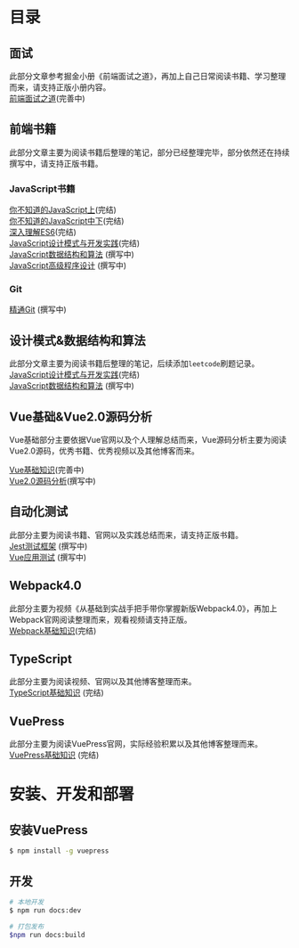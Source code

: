 # 目录

## 面试
此部分文章参考掘金小册《前端面试之道》，再加上自己日常阅读书籍、学习整理而来，请支持正版小册内容。<br/>
[前端面试之道](https://wangtunan.github.io/blog/interview/)(完善中)

## 前端书籍
此部分文章主要为阅读书籍后整理的笔记，部分已经整理完毕，部分依然还在持续撰写中，请支持正版书籍。
### JavaScript书籍
[你不知道的JavaScript上](https://wangtunan.github.io/blog/books/javascript/know-up.html)(完结) <br/>
[你不知道的JavaScript中下](https://wangtunan.github.io/blog/books/javascript/know-down.html)(完结) <br/>
[深入理解ES6](https://wangtunan.github.io/blog/books/javascript/es6.html)(完结)<br/>
[JavaScript设计模式与开发实践](https://wangtunan.github.io/blog/designPattern/)(完结) <br/>
[JavaScript数据结构和算法](https://wangtunan.github.io/blog/books/javascript/algorithm.html) (撰写中)<br/>
[JavaScript高级程序设计](https://wangtunan.github.io/blog/books/javascript/red-book.html) (撰写中)

### Git
[精通Git](https://wangtunan.github.io/blog/books/git/) (撰写中)

## 设计模式&数据结构和算法
此部分文章主要为阅读书籍后整理的笔记，后续添加`leetcode`刷题记录。<br/>
[JavaScript设计模式与开发实践](https://wangtunan.github.io/blog/designPattern/)(完结) <br/>
[JavaScript数据结构和算法](https://wangtunan.github.io/blog/books/javascript/algorithm.html) (撰写中)


## Vue基础&Vue2.0源码分析
Vue基础部分主要依据Vue官网以及个人理解总结而来，Vue源码分析主要为阅读Vue2.0源码，优秀书籍、优秀视频以及其他博客而来。

[Vue基础知识](https://wangtunan.github.io/blog/vue/)(完善中) <br>
[Vue2.0源码分析](https://wangtunan.github.io/blog/vueAnalysis/)(撰写中) <br/>

## 自动化测试
此部分主要为阅读书籍、官网以及实践总结而来，请支持正版书籍。 <br/>
[Jest测试框架](https://wangtunan.github.io/blog/test/jest.html) (撰写中) <br/>
[Vue应用测试](https://wangtunan.github.io/blog/test/vueTest.html) (撰写中) <br/>

## Webpack4.0
此部分主要为视频《从基础到实战手把手带你掌握新版Webpack4.0》，再加上Webpack官网阅读整理而来，观看视频请支持正版。<br/>
[Webpack基础知识](https://wangtunan.github.io/blog/webpack/)(完结) <br/>

## TypeScript
此部分主要为阅读视频、官网以及其他博客整理而来。<br/>
[TypeScript基础知识](https://wangtunan.github.io/blog/typescript/) (完结) <br/>


## VuePress
此部分主要为阅读VuePress官网，实际经验积累以及其他博客整理而来。<br/>
[VuePress基础知识](https://wangtunan.github.io/blog/vuepress/) (完结) <br/>


# 安装、开发和部署

## 安装VuePress
``` sh
$ npm install -g vuepress
```
## 开发
``` sh
# 本地开发
$ npm run docs:dev

# 打包发布
$npm run docs:build
```